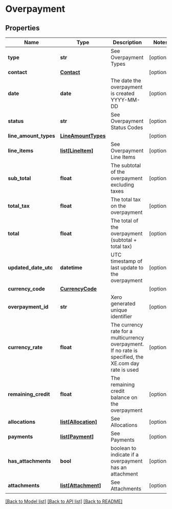 # Overpayment

## Properties
Name | Type | Description | Notes
------------ | ------------- | ------------- | -------------
**type** | **str** | See Overpayment Types | [optional] 
**contact** | [**Contact**](Contact.md) |  | [optional] 
**date** | **date** | The date the overpayment is created YYYY-MM-DD | [optional] 
**status** | **str** | See Overpayment Status Codes | [optional] 
**line_amount_types** | [**LineAmountTypes**](LineAmountTypes.md) |  | [optional] 
**line_items** | [**list[LineItem]**](LineItem.md) | See Overpayment Line Items | [optional] 
**sub_total** | **float** | The subtotal of the overpayment excluding taxes | [optional] 
**total_tax** | **float** | The total tax on the overpayment | [optional] 
**total** | **float** | The total of the overpayment (subtotal + total tax) | [optional] 
**updated_date_utc** | **datetime** | UTC timestamp of last update to the overpayment | [optional] 
**currency_code** | [**CurrencyCode**](CurrencyCode.md) |  | [optional] 
**overpayment_id** | **str** | Xero generated unique identifier | [optional] 
**currency_rate** | **float** | The currency rate for a multicurrency overpayment. If no rate is specified, the XE.com day rate is used | [optional] 
**remaining_credit** | **float** | The remaining credit balance on the overpayment | [optional] 
**allocations** | [**list[Allocation]**](Allocation.md) | See Allocations | [optional] 
**payments** | [**list[Payment]**](Payment.md) | See Payments | [optional] 
**has_attachments** | **bool** | boolean to indicate if a overpayment has an attachment | [optional] 
**attachments** | [**list[Attachment]**](Attachment.md) | See Attachments | [optional] 

[[Back to Model list]](../README.md#documentation-for-models) [[Back to API list]](../README.md#documentation-for-api-endpoints) [[Back to README]](../README.md)


